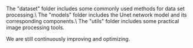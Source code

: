 The "dataset" folder includes some commonly used methods for data set processing.\ 
The "models" folder includes the Unet network model and its corresponding components.\ 
The "utils" folder includes some practical image processing tools.

We are still continuously improving and optimizing.
